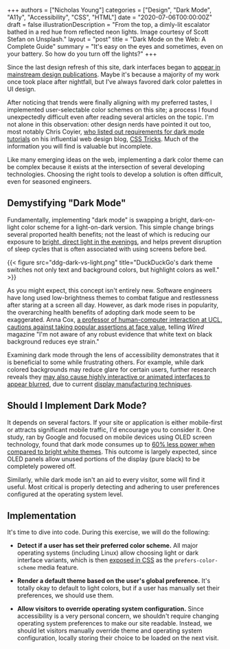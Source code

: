 +++
authors = ["Nicholas Young"]
categories = ["Design", "Dark Mode", "A11y", "Accessibility", "CSS", "HTML"]
date = "2020-07-06T00:00:00Z"
draft = false
illustrationDescription = "From the top, a dimly-lit escalator bathed in a red hue from reflected neon lights. Image courtesy of Scott Stefan on Unsplash."
layout = "post"
title = "Dark Mode on the Web: A Complete Guide"
summary = "It's easy on the eyes and sometimes, even on your battery. So how do you turn off the lights?"
+++

Since the last design refresh of this site, dark interfaces began to [appear in
mainstream design publications][designshack]. Maybe it's because a majority of
my work once took place after nightfall, but I've always favored dark color
palettes in UI design.

After noticing that trends were finally aligning with my preferred tastes,
I implemented user-selectable color schemes on this site; a process I found
unexpectedly difficult even after reading several articles on the topic. I'm
not alone in this observation: other design nerds have pointed it out too, most
notably Chris Coyier, [who listed out requirements for dark mode
tutorials][dark-mode-requirements] on his influential web design blog, [CSS
Tricks][css-tricks]. Much of the information you will find is valuable but
incomplete.

Like many emerging ideas on the web, implementing a dark color theme can be
complex because it exists at the intersection of several developing
technologies. Choosing the right tools to develop a solution is often
difficult, even for seasoned engineers.

## Demystifying "Dark Mode"

Fundamentally, implementing "dark mode" is swapping a bright, dark-on-light
color scheme for a light-on-dark version. This simple change brings several
proported health benefits; not the least of which is reducing our exposure to
[bright, direct light in the evenings][aao], and helps prevent disruption of
sleep cycles that is often associated with using screens before bed.

{{< figure src="ddg-dark-vs-light.png" title="DuckDuckGo's dark theme switches not only text and background colors, but highlight colors as well." >}}

As you might expect, this concept isn't entirely new. Software engineers have
long used low-brightness themes to combat fatigue and restlessness after
staring at a screen all day. However, as dark mode rises in popularity, the
overarching health benefits of adopting dark mode seem to be exaggerated. Anna
Cox, [a professor of human-computer interaction at UCL, cautions against taking
popular assertions at face value][wired], telling *Wired* magazine "I'm not
aware of any robust evidence that white text on black background reduces eye
strain."

Examining dark mode through the lens of accessibility demonstrates that it is
beneficial to some while frustrating others. For example, while dark colored
backgrounds may reduce glare for certain users, further research reveals they
[may also cause highly interactive or animated interfaces to appear
blurred][ux-a11y], due to current [display manufacturing
techniques][wiki-motion-blur].

## Should I Implement Dark Mode?

It depends on several factors. If your site or application is either mobile-first
or attracts significant mobile traffic, I'd encourage you to consider it. One
study, ran by Google and focused on mobile devices using OLED screen
technology, found that dark mode consumes up to [60% less power when compared
to bright white themes][dark-mode-study]. This outcome is largely expected,
since OLED panels allow unused portions of the display (pure black) to be
completely powered off.

Similarly, while dark mode isn't an aid to every visitor, some will find it
useful. Most critical is properly detecting and adhering to user preferences
configured at the operating system level.

## Implementation

It's time to dive into code. During this exercise, we will do the following:

* **Detect if a user has set their preferred color scheme.** All major
  operating systems (including Linux) allow choosing light or dark interface
  variants, which is then [exposed in CSS][css-color-scheme] as the
  `prefers-color-scheme` media feature.

* **Render a default theme based on the user's global preference.** It's
  totally okay to default to light colors, but if a user has manually set their
  preferences, we should use them.


* **Allow visitors to override operating system configuration.** Since
  accessibility is a very personal concern, we shouldn't require changing
  operating system preferences to make our site readable. Instead, we should
  let visitors manually override theme and operating system configuration,
  locally storing their choice to be loaded on the next visit.

[designshack]: https://designshack.net/articles/trends/designing-for-dark-mode/
[dark-mode-requirements]: https://css-tricks.com/lets-say-you-were-going-to-write-a-blog-post-about-dark-mode/
[aao]: https://www.aao.org/eye-health/tips-prevention/should-you-use-night-mode-to-reduce-blue-light
[wired]: https://www.wired.co.uk/article/dark-mode-chrome-android-ios-science
[css-tricks]: https://css-tricks.com
[ux-colors]: https://uxdesign.cc/dark-mode-ui-design-the-definitive-guide-part-1-color-53dcfaea5129
[ux-a11y]: https://uxdesign.cc/accessibility-and-dark-ui-themes-f01001339b65
[wiki-motion-blur]: https://en.wikipedia.org/wiki/Display_motion_blur
[dark-mode-study]: https://www.theverge.com/2018/11/8/18076502/google-dark-mode-android-battery-life
[css-color-scheme]: https://developer.mozilla.org/en-US/docs/Web/CSS/@media/prefers-color-scheme
